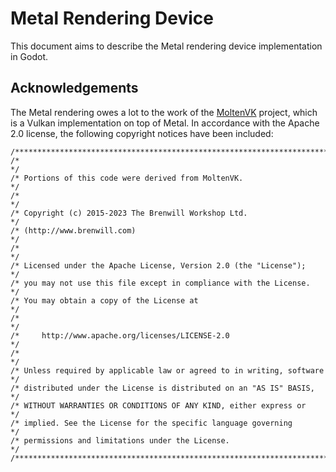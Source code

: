 # Metal Rendering Device

This document aims to describe the Metal rendering device implementation in Godot.

## Acknowledgements

The Metal rendering owes a lot to the work of the [MoltenVK] project, which is a Vulkan implementation on top of Metal. 
In accordance with the Apache 2.0 license, the following copyright notices have been included:

```
/**************************************************************************/
/*                                                                        */
/* Portions of this code were derived from MoltenVK.                      */
/*                                                                        */
/* Copyright (c) 2015-2023 The Brenwill Workshop Ltd.                     */
/* (http://www.brenwill.com)                                              */
/*                                                                        */
/* Licensed under the Apache License, Version 2.0 (the "License");        */
/* you may not use this file except in compliance with the License.       */
/* You may obtain a copy of the License at                                */
/*                                                                        */
/*     http://www.apache.org/licenses/LICENSE-2.0                         */
/*                                                                        */
/* Unless required by applicable law or agreed to in writing, software    */
/* distributed under the License is distributed on an "AS IS" BASIS,      */
/* WITHOUT WARRANTIES OR CONDITIONS OF ANY KIND, either express or        */ 
/* implied. See the License for the specific language governing           */ 
/* permissions and limitations under the License.                         */
/**************************************************************************/
```

[MoltenVK]: https://github.com/KhronosGroup/MoltenVK